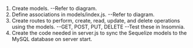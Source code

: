 1. Create models.
   --Refer to diagram.
2. Define associations in models/index.js.
   --Refer to diagram.
3. Create routes to perform, create, read, update, and delete operations using the models.
   --GET, POST, PUT, DELETE
   --Test these in Insomnia.
4. Create the code needed in server.js to sync the Sequelize models to the MySQL database on server start.
